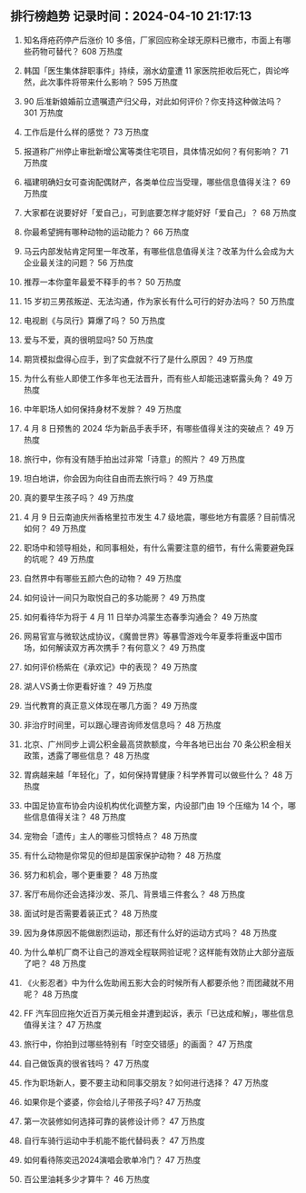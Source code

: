 
## 排行榜趋势 记录时间：2024-04-10 21:17:13
  
  1. 知名痔疮药停产后涨价 10 多倍，厂家回应称全球无原料已撤市，市面上有哪些药物可替代？ 608 万热度
    
  2. 韩国「医生集体辞职事件」持续，溺水幼童遭 11 家医院拒收后死亡，舆论哗然，此次事件将带来什么影响？ 595 万热度
    
  3. 90 后准新娘婚前立遗嘱遗产归父母，对此如何评价？你支持这种做法吗？ 301 万热度
    
  4. 工作后是什么样的感觉？ 73 万热度
    
  5. 报道称广州停止审批新增公寓等类住宅项目，具体情况如何？有何影响？ 71 万热度
    
  6. 福建明确妇女可查询配偶财产，各类单位应当受理，哪些信息值得关注？ 69 万热度
    
  7. 大家都在说要好好「爱自己」，可到底要怎样才能好好「爱自己」？ 68 万热度
    
  8. 你最希望拥有哪种动物的运动能力？ 66 万热度
    
  9. 马云内部发帖肯定阿里一年改革，有哪些信息值得关注？改革为什么会成为大企业最关注的问题？ 56 万热度
    
  10. 推荐一本你童年最爱不释手的书？ 50 万热度
    
  11. 15 岁初三男孩叛逆、无法沟通，作为家长有什么可行的好办法吗？ 50 万热度
    
  12. 电视剧《与凤行》算爆了吗？ 50 万热度
    
  13. 爱与不爱，真的很明显吗? 50 万热度
    
  14. 期货模拟盘得心应手，到了实盘就不行了是什么原因？ 49 万热度
    
  15. 为什么有些人即使工作多年也无法晋升，而有些人却能迅速崭露头角？ 49 万热度
    
  16. 中年职场人如何保持身材不发胖？ 49 万热度
    
  17. 4 月 8 日预售的 2024 华为新品手表手环，有哪些值得关注的突破点？ 49 万热度
    
  18. 旅行中，你有没有随手拍出过非常「诗意」的照片？ 49 万热度
    
  19. 坦白地讲，你会因为向往自由而去旅行吗？ 49 万热度
    
  20. 真的要早生孩子吗？ 49 万热度
    
  21. 4 月 9 日云南迪庆州香格里拉市发生 4.7 级地震，哪些地方有震感？目前情况如何？ 49 万热度
    
  22. 职场中和领导相处，和同事相处，有什么需要注意的细节，有什么需要避免踩的坑呢？ 49 万热度
    
  23. 自然界中有哪些五颜六色的动物？ 49 万热度
    
  24. 如何设计一间只为取悦自己的多功能房？ 49 万热度
    
  25. 如何看待华为将于 4 月 11 日举办鸿蒙生态春季沟通会？ 49 万热度
    
  26. 网易官宣与微软达成协议，《魔兽世界》等暴雪游戏今年夏季将重返中国市场，如何解读双方再次携手？有何意义？ 49 万热度
    
  27. 如何评价杨紫在《承欢记》中的表现？ 49 万热度
    
  28. 湖人VS勇士你更看好谁？ 49 万热度
    
  29. 当代教育的真正意义体现在哪几方面？ 49 万热度
    
  30. 非治疗时间里，可以跟心理咨询师发信息吗？ 48 万热度
    
  31. 北京、广州同步上调公积金最高贷款额度，今年各地已出台 70 条公积金相关政策，透露了哪些信息？ 48 万热度
    
  32. 胃病越来越「年轻化」了，如何保持胃健康？科学养胃可以做些什么？ 48 万热度
    
  33. 中国足协宣布协会内设机构优化调整方案，内设部门由 19 个压缩为 14 个，哪些信息值得关注？ 48 万热度
    
  34. 宠物会「遗传」主人的哪些习惯特点？ 48 万热度
    
  35. 有什么动物是你常见的但却是国家保护动物？ 48 万热度
    
  36. 努力和机会，哪个更重要？ 48 万热度
    
  37. 客厅布局你还会选择沙发、茶几、背景墙三件套么？ 48 万热度
    
  38. 面试时是否需要着装正式？ 48 万热度
    
  39. 因为身体原因不能做剧烈运动，那还有什么好的运动方式吗？ 48 万热度
    
  40. 为什么单机厂商不让自己的游戏全程联网验证呢？这样能有效防止大部分盗版了吧？ 48 万热度
    
  41. 《火影忍者》中为什么佐助闹五影大会的时候所有人都要杀他？而团藏就不用呢？ 48 万热度
    
  42. FF 汽车回应拖欠近百万美元租金并遭到起诉，表示「已达成和解」，哪些信息值得关注？ 47 万热度
    
  43. 旅行中，你拍到过哪些特别有「时空交错感」的画面？ 47 万热度
    
  44. 自己做饭真的很省钱吗？ 47 万热度
    
  45. 作为职场新人，要不要主动和同事交朋友？如何进行选择？ 47 万热度
    
  46. 如果你是个婆婆，你会给儿子带孩子吗? 47 万热度
    
  47. 第一次装修如何选择可靠的装修设计师？ 47 万热度
    
  48. 自行车骑行运动中手机能不能代替码表？ 47 万热度
    
  49. 如何看待陈奕迅2024演唱会歌单冷门？ 47 万热度
    
  50. 百公里油耗多少才算牛？ 46 万热度
    